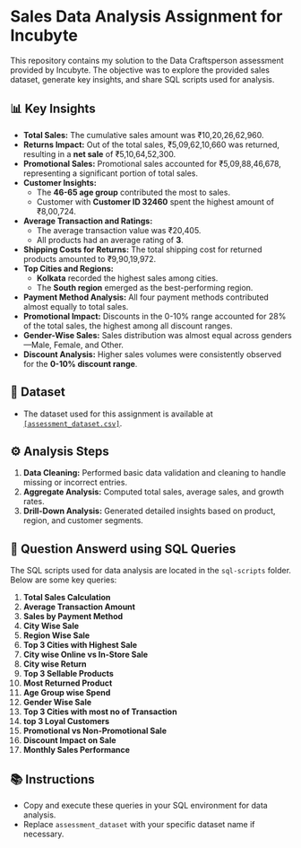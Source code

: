 # Sales Data Analysis Assignment for Incubyte

This repository contains my solution to the Data Craftsperson assessment provided by Incubyte. The objective was to explore the provided sales dataset, generate key insights, and share SQL scripts used for analysis.

## 📊 Key Insights

- **Total Sales:** The cumulative sales amount was ₹10,20,26,62,960.  
- **Returns Impact:** Out of the total sales, ₹5,09,62,10,660 was returned, resulting in a **net sale** of ₹5,10,64,52,300.  
- **Promotional Sales:** Promotional sales accounted for ₹5,09,88,46,678, representing a significant portion of total sales.  
- **Customer Insights:**  
  - The **46-65 age group** contributed the most to sales.  
  - Customer with **Customer ID 32460** spent the highest amount of ₹8,00,724.  
- **Average Transaction and Ratings:**  
  - The average transaction value was ₹20,405.  
  - All products had an average rating of **3**.  
- **Shipping Costs for Returns:** The total shipping cost for returned products amounted to ₹9,90,19,972.  
- **Top Cities and Regions:**  
  - **Kolkata** recorded the highest sales among cities.  
  - The **South region** emerged as the best-performing region.  
- **Payment Method Analysis:** All four payment methods contributed almost equally to total sales.  
- **Promotional Impact:** Discounts in the 0-10% range accounted for 28% of the total sales, the highest among all discount ranges.  
- **Gender-Wise Sales:** Sales distribution was almost equal across genders—Male, Female, and Other.  
- **Discount Analysis:** Higher sales volumes were consistently observed for the **0-10% discount range**.  



## 📁 Dataset

- The dataset used for this assignment is available at <a href="https://incubytein-my.sharepoint.com/:x:/g/personal/akash_incubyte_co/EWbzbiLBCxNHogEQHUF0i7MBkK-86jKetzVDT4t0d-wZog?rtime=uhJY6RlI3Ug">`[assessment_dataset.csv]`</a>.

## ⚙️ Analysis Steps

1. **Data Cleaning:** Performed basic data validation and cleaning to handle missing or incorrect entries.
2. **Aggregate Analysis:** Computed total sales, average sales, and growth rates.
3. **Drill-Down Analysis:** Generated detailed insights based on product, region, and customer segments.

## 💾 Question Answerd using SQL Queries

The SQL scripts used for data analysis are located in the `sql-scripts` folder. Below are some key queries:

1. **Total Sales Calculation**
2. **Average Transaction Amount**
3. **Sales by Payment Method**
4. **City Wise Sale**
5. **Region Wise Sale**
6. **Top 3 Cities with Highest Sale**
7. **City wise Online vs In-Store Sale**
8. **City wise Return**
9. **Top 3 Sellable Products**
10. **Most Returned Product**
11. **Age Group wise Spend**
12. **Gender Wise Sale**
13. **Top 3 Cities with most no of Transaction**
14. **top 3 Loyal Customers**
15. **Promotional vs Non-Promotional Sale**
16. **Discount Impact on Sale**
17. **Monthly Sales Performance**

## 📚 Instructions

- Copy and execute these queries in your SQL environment for data analysis.
- Replace `assessment_dataset` with your specific dataset name if necessary.
